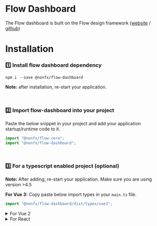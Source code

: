 # Flow Dashboard

The Flow dashboard is built on the Flow design framework ([website](https://flow.ollion.com/) / [github](https://github.com/nonfx/flow-core))

# Installation

### 1️⃣ Install flow dashboard dependency

```
npm i --save @nonfx/flow-dashboard
```

**Note:** after installation, re-start your application.

<br>

### 2️⃣ Import flow-dashboard into your project

Paste the below snippet in your project and add your application startup/runtime code to it.

```javascript
import "@nonfx/flow-core";
import "@nonfx/flow-dashboard";
```

<br>

### 3️⃣ For a typescript enabled project (optional)

**Note:** After adding, re-start your application. Make sure you are using version >4.5

**For Vue 3:**
Copy paste below import types in your `main.ts` file.

```Javascript
import "@nonfx/flow-dashboard/dist/types/vue3";
```

<details>
<summary>For Vue 2</summary>

Copy paste below import types in your `main.ts` file.

```Javascript
import "@nonfx/flow-dashboard/dist/types/vue2";
```

</details>

<details>
<summary>For React</summary>

**React**: Include react type in `tsconfig.json` file like below.

```json
"include": ["src", "./node_modules/@nonfx/flow-dashboard/dist/types/react.ts"]
```

</details>
<br>
